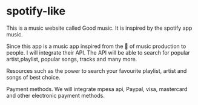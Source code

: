 # spotify-like
This is a music website called Good music.
It is inspired by the spotify app music.

Since this app is a music app inspired from the 🐐 of music production to people. I will integrate their API.
The API will be able to search for popular artist,playlist, popular songs, tracks and many more.

Resources such as the power to search your favourite playlist, artist and songs of best choice.

Payment methods.
We will integrate mpesa api, Paypal, visa, mastercard and other electronic payment methods.